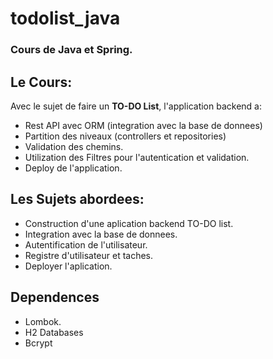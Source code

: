 # todolist_java

### Cours de **Java** et **Spring**.

## Le Cours:
Avec le sujet de faire un __TO-DO List__, l'application backend a:

* Rest API avec ORM (integration avec la base de donnees)
* Partition des niveaux (controllers et repositories)
* Validation des chemins.
* Utilization des Filtres pour l'autentication et validation.
* Deploy de l'application.</br>

## Les Sujets abordees:
* Construction d'une aplication backend TO-DO list.
* Integration avec la base de donnees.
* Autentification de l'utilisateur.
* Registre d'utilisateur et taches.
* Deployer l'aplication.

## Dependences
* Lombok.
* H2 Databases
* Bcrypt
</br>
